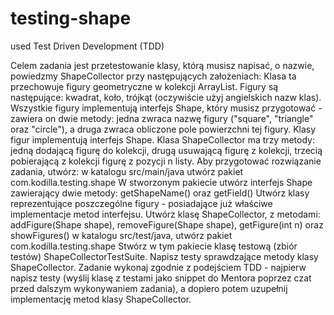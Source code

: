 # testing-shape
used Test Driven Development (TDD)

Celem zadania jest przetestowanie klasy, którą musisz napisać, o nazwie, powiedzmy ShapeCollector przy następujących założeniach: Klasa ta przechowuje figury geometryczne w kolekcji ArrayList. Figury są następujące: kwadrat, koło, trójkąt (oczywiście użyj angielskich nazw klas). Wszystkie figury implementują interfejs Shape, który musisz przygotować - zawiera on dwie metody: jedna zwraca nazwę figury ("square", "triangle" oraz "circle"), a druga zwraca obliczone pole powierzchni tej figury. Klasy figur implementują interfejs Shape. Klasa ShapeCollector ma trzy metody: jedną dodającą figurę do kolekcji, drugą usuwającą figurę z kolekcji, trzecią pobierającą z kolekcji figurę z pozycji n listy. Aby przygotować rozwiązanie zadania, utwórz: w katalogu src/main/java utwórz pakiet com.kodilla.testing.shape W stworzonym pakiecie utwórz interfejs Shape zawierający dwie metody: getShapeName() oraz getField() Utwórz klasy reprezentujące poszczególne figury - posiadające już właściwe implementacje metod interfejsu. Utwórz klasę ShapeCollector, z metodami: addFigure(Shape shape), removeFigure(Shape shape), getFigure(int n) oraz showFigures() w katalogu src/test/java, utwórz pakiet com.kodilla.testing.shape Stwórz w tym pakiecie klasę testową (zbiór testów) ShapeCollectorTestSuite. Napisz testy sprawdzające metody klasy ShapeCollector. Zadanie wykonaj zgodnie z podejściem TDD - najpierw napisz testy (wyślij klasę z testami jako snippet do Mentora poprzez czat przed dalszym wykonywaniem zadania), a dopiero potem uzupełnij implementację metod klasy ShapeCollector.
